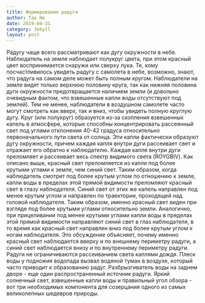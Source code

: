 ```yaml
---
title: Формирование радуги
author: Tao He
date: 2019-04-31
category: Jekyll
layout: post
---
```

Радугу чаще всего рассматривают как дугу окружности в небе. Наблюдатель на земле наблюдает полукруг цвета, при этом красный цвет воспринимается снаружи или сверху лука. Те, кому посчастливилось увидеть радугу с самолета в небе, возможно, знают, что радуга на самом деле может быть полным кругом. Наблюдатели на земле видят только верхнюю половину круга, так как нижняя половина дуги окружности предотвращается наличием земли (и довольно очевидным фактом, что взвешенные капли воды отсутствуют под землей). Тем не менее, наблюдатели в воздушном самолете часто могут смотреть как вверх, так и вниз, чтобы увидеть полную круглую дугу.
Круг (или полукруг) образуется из-за скопления взвешенных капель в атмосфере, которые способны концентрировать рассеянный свет под углами отклонения 40-42 градуса относительно первоначального пути света от солнца. Эти капли фактически образуют дугу окружности, причем каждая капля внутри дуги рассеивает свет и отражает его обратно к наблюдателю. Каждая капля внутри дуги преломляет и рассеивает весь спектр видимого света (ROYGBIV). Как описано выше, красный свет преломляется из капли под более крутыми углами к земле, чем синий свет. Таким образом, когда наблюдатель смотрит под более крутым углом по отношению к земле, капли воды в пределах этой прямой видимости преломляют красный свет в глазу наблюдателя. Синий свет от этих же капель направлен под менее крутым углом и направлен по траектории, проходящей над головой наблюдателя. Таким образом, именно красный свет виден при взгляде под более крутыми углами относительно земли. Аналогично, при прицеливании под менее крутыми углами капли воды в пределах этой прямой видимости направляют синий свет в глаз наблюдателя, в то время как красный свет направлен вниз под более крутым углом к ногам наблюдателя. Это обсуждение объясняет, почему именно красный свет наблюдается вверху и по внешнему периметру радуги, а синий свет наблюдается внизу и по внутреннему периметру радуги.
Радуги не ограничиваются рассеиванием света каплями дождя. Плеск воды у подножия водопада вызвал водяной туман в воздухе, который часто приводит к образованию радуг. Разбрызгиватель воды на заднем дворе - еще один распространенный источник радуги. Яркий солнечный свет, взвешенные капли воды и правильный угол обзора - вот три необходимых компонента для созерцания одного из самых великолепных шедевров природы.

